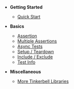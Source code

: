 
- **Getting Started**
  - [Quick Start](getting-started/quick-start.md)

- **Basics**
  - [Assertion](basics/assertion.md)
  - [Multiple Assertions](basics/multi-assertions.md)
  - [Async Tests](basics/async-tests.md)
  - [Setup / Teardown](basics/setup-teardown.md)
  - [Include / Exclude](basics/include-exclude.md)
  - [Test Info](basics/test-info.md)
  
- **Miscellaneous**
  - [More Tinkerbell Libraries](https://haxetink.github.io)
